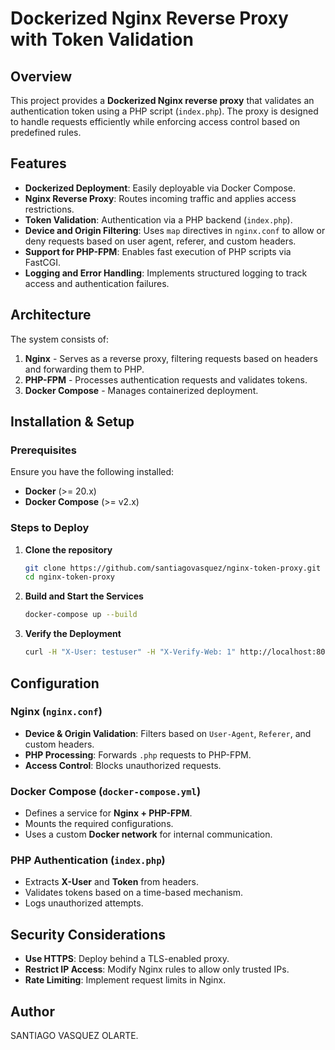 # Dockerized Nginx Reverse Proxy with Token Validation

## Overview
This project provides a **Dockerized Nginx reverse proxy** that validates an authentication token using a PHP script (`index.php`). The proxy is designed to handle requests efficiently while enforcing access control based on predefined rules.

## Features
- **Dockerized Deployment**: Easily deployable via Docker Compose.
- **Nginx Reverse Proxy**: Routes incoming traffic and applies access restrictions.
- **Token Validation**: Authentication via a PHP backend (`index.php`).
- **Device and Origin Filtering**: Uses `map` directives in `nginx.conf` to allow or deny requests based on user agent, referer, and custom headers.
- **Support for PHP-FPM**: Enables fast execution of PHP scripts via FastCGI.
- **Logging and Error Handling**: Implements structured logging to track access and authentication failures.

## Architecture
The system consists of:
1. **Nginx** - Serves as a reverse proxy, filtering requests based on headers and forwarding them to PHP.
2. **PHP-FPM** - Processes authentication requests and validates tokens.
3. **Docker Compose** - Manages containerized deployment.

## Installation & Setup
### Prerequisites
Ensure you have the following installed:
- **Docker** (>= 20.x)
- **Docker Compose** (>= v2.x)

### Steps to Deploy
1. **Clone the repository**
   ```sh
   git clone https://github.com/santiagovasquez/nginx-token-proxy.git
   cd nginx-token-proxy
   ```
2. **Build and Start the Services**
   ```sh
   docker-compose up --build
   ```
3. **Verify the Deployment**
   ```sh
   curl -H "X-User: testuser" -H "X-Verify-Web: 1" http://localhost:8081/
   ```

## Configuration
### Nginx (`nginx.conf`)
- **Device & Origin Validation**: Filters based on `User-Agent`, `Referer`, and custom headers.
- **PHP Processing**: Forwards `.php` requests to PHP-FPM.
- **Access Control**: Blocks unauthorized requests.

### Docker Compose (`docker-compose.yml`)
- Defines a service for **Nginx + PHP-FPM**.
- Mounts the required configurations.
- Uses a custom **Docker network** for internal communication.

### PHP Authentication (`index.php`)
- Extracts **X-User** and **Token** from headers.
- Validates tokens based on a time-based mechanism.
- Logs unauthorized attempts.

## Security Considerations
- **Use HTTPS**: Deploy behind a TLS-enabled proxy.
- **Restrict IP Access**: Modify Nginx rules to allow only trusted IPs.
- **Rate Limiting**: Implement request limits in Nginx.

## Author
SANTIAGO VASQUEZ OLARTE.

